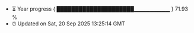 - ⏳ Year progress { █████████████████████▁▁▁▁▁▁▁▁▁ } 71.93 %
- ⏰ Updated on Sat, 20 Sep 2025 13:25:14 GMT

